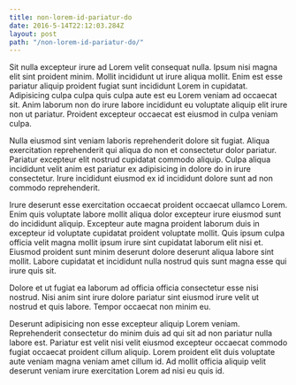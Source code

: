 ```yaml
---
title: non-lorem-id-pariatur-do
date: 2016-5-14T22:12:03.284Z
layout: post
path: "/non-lorem-id-pariatur-do/"
---
```


Sit nulla excepteur irure ad Lorem velit consequat nulla. Ipsum nisi magna elit sint proident minim. Mollit incididunt ut irure aliqua mollit. Enim est esse pariatur aliquip proident fugiat sunt incididunt Lorem in cupidatat. Adipisicing culpa culpa quis culpa aute est eu Lorem veniam ad occaecat sit. Anim laborum non do irure labore incididunt eu voluptate aliquip elit irure non ut pariatur. Proident excepteur occaecat est eiusmod in culpa veniam culpa.

Nulla eiusmod sint veniam laboris reprehenderit dolore sit fugiat. Aliqua exercitation reprehenderit qui aliqua do non et consectetur dolor pariatur. Pariatur excepteur elit nostrud cupidatat commodo aliquip. Culpa aliqua incididunt velit anim est pariatur ex adipisicing in dolore do in irure consectetur. Irure incididunt eiusmod ex id incididunt dolore sunt ad non commodo reprehenderit.

Irure deserunt esse exercitation occaecat proident occaecat ullamco Lorem. Enim quis voluptate labore mollit aliqua dolor excepteur irure eiusmod sunt do incididunt aliquip. Excepteur aute magna proident laborum duis in excepteur id voluptate cupidatat proident voluptate mollit. Quis ipsum culpa officia velit magna mollit ipsum irure sint cupidatat laborum elit nisi et. Eiusmod proident sunt minim deserunt dolore deserunt aliqua labore sint mollit. Labore cupidatat et incididunt nulla nostrud quis sunt magna esse qui irure quis sit.

Dolore et ut fugiat ea laborum ad officia officia consectetur esse nisi nostrud. Nisi anim sint irure dolore pariatur sint eiusmod irure velit ut nostrud et quis labore. Tempor occaecat non minim eu.

Deserunt adipisicing non esse excepteur aliquip Lorem veniam. Reprehenderit consectetur do minim duis ad qui sit ad non pariatur nulla labore est. Pariatur est velit nisi velit eiusmod excepteur occaecat commodo fugiat occaecat proident cillum aliquip. Lorem proident elit duis voluptate aute veniam magna veniam amet cillum id. Ad mollit officia aliquip velit deserunt veniam irure exercitation Lorem ad nisi eu quis id.